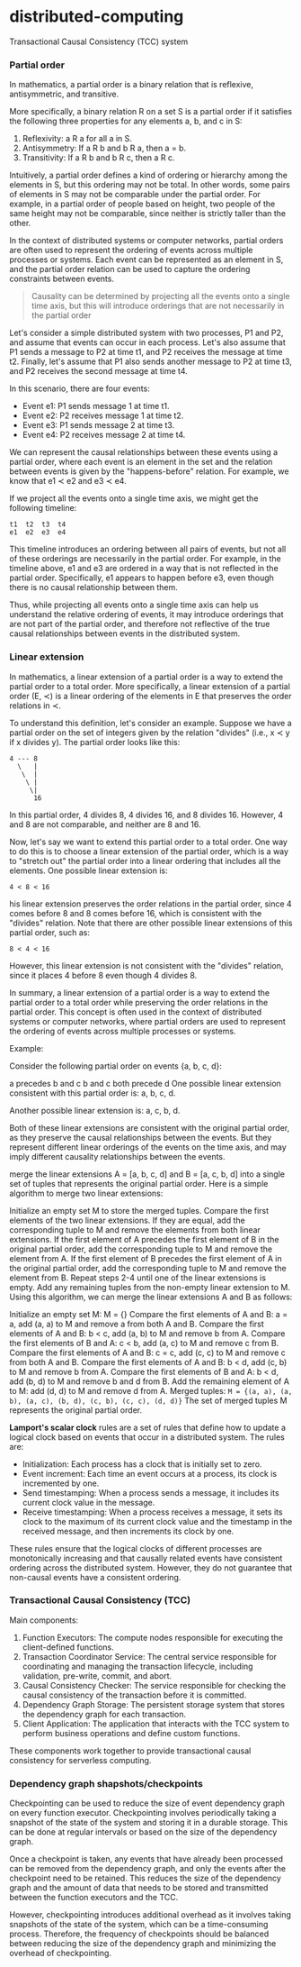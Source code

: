 # distributed-computing

Transactional Causal Consistency (TCC) system 


### Partial order

In mathematics, a partial order is a binary relation that is reflexive, antisymmetric, and transitive.

More specifically, a binary relation R on a set S is a partial order if it satisfies the following three properties for any elements a, b, and c in S:

1. Reflexivity: a R a for all a in S.
2. Antisymmetry: If a R b and b R a, then a = b.
3. Transitivity: If a R b and b R c, then a R c.


Intuitively, a partial order defines a kind of ordering or hierarchy among the elements in S, but this ordering may not be total. In other words, some pairs of elements in S may not be comparable under the partial order. For example, in a partial order of people based on height, two people of the same height may not be comparable, since neither is strictly taller than the other.

In the context of distributed systems or computer networks, partial orders are often used to represent the ordering of events across multiple processes or systems. Each event can be represented as an element in S, and the partial order relation can be used to capture the ordering constraints between events.


> Causality can be determined by projecting all the events onto a single time axis, but this will introduce orderings that are not necessarily in the partial order

Let's consider a simple distributed system with two processes, P1 and P2, and assume that events can occur in each process. Let's also assume that P1 sends a message to P2 at time t1, and P2 receives the message at time t2. Finally, let's assume that P1 also sends another message to P2 at time t3, and P2 receives the second message at time t4.

In this scenario, there are four events:

* Event e1: P1 sends message 1 at time t1.
* Event e2: P2 receives message 1 at time t2.
* Event e3: P1 sends message 2 at time t3.
* Event e4: P2 receives message 2 at time t4.

We can represent the causal relationships between these events using a partial order, where each event is an element in the set and the relation between events is given by the "happens-before" relation. For example, we know that e1 ≺ e2 and e3 ≺ e4.

If we project all the events onto a single time axis, we might get the following timeline:

```
t1	t2	t3	t4
e1	e2	e3	e4
```

This timeline introduces an ordering between all pairs of events, but not all of these orderings are necessarily in the partial order. For example, in the timeline above, e1 and e3 are ordered in a way that is not reflected in the partial order. Specifically, e1 appears to happen before e3, even though there is no causal relationship between them.

Thus, while projecting all events onto a single time axis can help us understand the relative ordering of events, it may introduce orderings that are not part of the partial order, and therefore not reflective of the true causal relationships between events in the distributed system.

### Linear extension

In mathematics, a linear extension of a partial order is a way to extend the partial order to a total order. More specifically, a linear extension of a partial order (E, ≺) is a linear ordering of the elements in E that preserves the order relations in ≺.

To understand this definition, let's consider an example. Suppose we have a partial order on the set of integers given by the relation "divides" (i.e., x ≺ y if x divides y). The partial order looks like this:

```
4 --- 8
  \   |
   \  |
    \ |
     \|
      16

```

In this partial order, 4 divides 8, 4 divides 16, and 8 divides 16. However, 4 and 8 are not comparable, and neither are 8 and 16.

Now, let's say we want to extend this partial order to a total order. One way to do this is to choose a linear extension of the partial order, which is a way to "stretch out" the partial order into a linear ordering that includes all the elements. One possible linear extension is:

```
4 < 8 < 16
```

his linear extension preserves the order relations in the partial order, since 4 comes before 8 and 8 comes before 16, which is consistent with the "divides" relation. Note that there are other possible linear extensions of this partial order, such as:


`8 < 4 < 16`

However, this linear extension is not consistent with the "divides" relation, since it places 4 before 8 even though 4 divides 8.

In summary, a linear extension of a partial order is a way to extend the partial order to a total order while preserving the order relations in the partial order. This concept is often used in the context of distributed systems or computer networks, where partial orders are used to represent the ordering of events across multiple processes or systems.

Example:

Consider the following partial order on events {a, b, c, d}:

a precedes b and c
b and c both precede d
One possible linear extension consistent with this partial order is: a, b, c, d.

Another possible linear extension is: a, c, b, d.

Both of these linear extensions are consistent with the original partial order, as they preserve the causal relationships between the events. But they represent different linear orderings of the events on the time axis, and may imply different causality relationships between the events.

merge the linear extensions A = [a, b, c, d] and B = [a, c, b, d] into a single set of tuples that represents the original partial order. Here is a simple algorithm to merge two linear extensions:

Initialize an empty set M to store the merged tuples.
Compare the first elements of the two linear extensions. If they are equal, add the corresponding tuple to M and remove the elements from both linear extensions.
If the first element of A precedes the first element of B in the original partial order, add the corresponding tuple to M and remove the element from A.
If the first element of B precedes the first element of A in the original partial order, add the corresponding tuple to M and remove the element from B.
Repeat steps 2-4 until one of the linear extensions is empty.
Add any remaining tuples from the non-empty linear extension to M.
Using this algorithm, we can merge the linear extensions A and B as follows:

Initialize an empty set M: M = {}
Compare the first elements of A and B: a = a, add (a, a) to M and remove a from both A and B.
Compare the first elements of A and B: b < c, add (a, b) to M and remove b from A.
Compare the first elements of B and A: c < b, add (a, c) to M and remove c from B.
Compare the first elements of A and B: c = c, add (c, c) to M and remove c from both A and B.
Compare the first elements of A and B: b < d, add (c, b) to M and remove b from A.
Compare the first elements of B and A: b < d, add (b, d) to M and remove b and d from B.
Add the remaining element of A to M: add (d, d) to M and remove d from A.
Merged tuples: `M = {(a, a), (a, b), (a, c), (b, d), (c, b), (c, c), (d, d)}`
The set of merged tuples M represents the original partial order.


**Lamport's scalar clock** rules are a set of rules that define how to update a logical clock based on events that occur in a distributed system. The rules are:

* Initialization: Each process has a clock that is initially set to zero.
* Event increment: Each time an event occurs at a process, its clock is incremented by one.
* Send timestamping: When a process sends a message, it includes its current clock value in the message.
* Receive timestamping: When a process receives a message, it sets its clock to the maximum of its current clock value and the timestamp in the received message, and then increments its clock by one.

These rules ensure that the logical clocks of different processes are monotonically increasing and that causally related events have consistent ordering across the distributed system. However, they do not guarantee that non-causal events have a consistent ordering.


### Transactional Causal Consistency (TCC)

Main components:

1. Function Executors: The compute nodes responsible for executing the client-defined functions.
2. Transaction Coordinator Service: The central service responsible for coordinating and managing the transaction lifecycle, including validation, pre-write, commit, and abort.
3. Causal Consistency Checker: The service responsible for checking the causal consistency of the transaction before it is committed.
4. Dependency Graph Storage: The persistent storage system that stores the dependency graph for each transaction.
5. Client Application: The application that interacts with the TCC system to perform business operations and define custom functions.

These components work together to provide transactional causal consistency for serverless computing.

### Dependency graph shapshots/checkpoints

Checkpointing can be used to reduce the size of event dependency graph on every function executor. Checkpointing involves periodically taking a snapshot of the state of the system and storing it in a durable storage. This can be done at regular intervals or based on the size of the dependency graph.

Once a checkpoint is taken, any events that have already been processed can be removed from the dependency graph, and only the events after the checkpoint need to be retained. This reduces the size of the dependency graph and the amount of data that needs to be stored and transmitted between the function executors and the TCC.

However, checkpointing introduces additional overhead as it involves taking snapshots of the state of the system, which can be a time-consuming process. Therefore, the frequency of checkpoints should be balanced between reducing the size of the dependency graph and minimizing the overhead of checkpointing.

